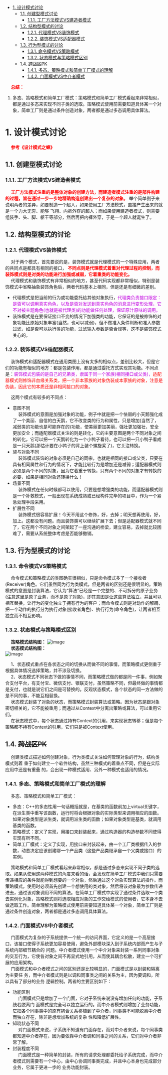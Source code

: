 
<!-- TOC -->

- [1. 设计模式讨论](#1-设计模式讨论)
    - [1.1. 创建型模式讨论](#11-创建型模式讨论)
        - [1.1.1. 工厂方法模式VS建造者模式](#111-工厂方法模式vs建造者模式)
    - [1.2. 结构型模式的讨论](#12-结构型模式的讨论)
        - [1.2.1. 代理模式VS装饰模式](#121-代理模式vs装饰模式)
        - [1.2.2. 装饰模式VS适配器模式](#122-装饰模式vs适配器模式)
    - [1.3. 行为型模式的讨论](#13-行为型模式的讨论)
        - [1.3.1. 命令模式VS策略模式](#131-命令模式vs策略模式)
        - [1.3.2. 状态模式与策略模式区别](#132-状态模式与策略模式区别)
    - [1.4. ~~跨战区PK~~](#14-跨战区pk)
        - [1.4.1. 多态、策略模式和简单工厂模式的理解](#141-多态策略模式和简单工厂模式的理解)
        - [1.4.2. 门面模式VS中介者模式](#142-门面模式vs中介者模式)

<!-- /TOC -->

&emsp; **<font color = "red">总结：</font>**  
1. 多态、策略模式和简单工厂模式：策略模式和简单工厂模式看起来非常相似，都是通过多态来实现不同子类的选取。策略模式使用前需要知道具体某一个对象，简单工厂则是通过条件创造对象，两者都是通过多态调用具体算法。  

# 1. 设计模式讨论
&emsp; **<font color = "red">参考《设计模式之蝉》</font>**  

<!-- 
 设计模式在工作中的实践 
 https://mp.weixin.qq.com/s/KOyqcPS2T-IR2kuManDPEw
-->

## 1.1. 创建型模式讨论  
### 1.1.1. 工厂方法模式VS建造者模式
&emsp; **<font color = "red">工厂方法模式注重的是整体对象的创建方法，而建造者模式注重的是部件构建的过程，旨在通过一步一步地精确构造创建出一个复杂的对象。</font>** 举个简单例子来说明两者的差异，如要制造一个超人，如果使用工厂方法模式，直接产生出来的就是一个力大无穷、能够 飞翔、内裤外穿的超人；而如果使用建造者模式，则需要组装手、头、脚、躯干等部分，然后再把内裤外穿，于是一个超人就诞生了。  

## 1.2. 结构型模式的讨论
### 1.2.1. 代理模式VS装饰模式  
&emsp; 对于两个模式，首先要说的是，装饰模式就是代理模式的一个特殊应用，两者的共同点是都具有相同的接口， **<font color = "red">不同点则是代理模式着重对代理过程的控制，而装饰模式则是对类的功能进行加强或减弱，它着重类的功能变化。</font>**   
&emsp; 代理模式和装饰模式有非常相似的地方，甚至代码实现都非常相似，特别是装饰模式中省略抽象装饰角色后，两者代码基本上相同，但是还是有细微的差别。  

* 代理模式是把当前的行为或功能委托给其他对象执行，<font color = "clime">代理类负责接口限定：是否可以调用真实角色，以及是否对发送到真实角色的消息进行变形处理，它不对被主题角色(也就是被代理类)的功能做任何处理，保证原汁原味的调用。</font>  
* 装饰模式是在要保证接口不变的情况下加强类的功能，它保证的是被修饰的对象功能比原始对象丰富(当然，也可以减弱)，但不做准入条件判断和准入参数过滤，如是否可以执行类的功能，过滤输入参数是否合规等，这不是装饰模式关心的。  

### 1.2.2. 装饰模式VS适配器模式  
&emsp; 装饰模式和适配器模式在通用类图上没有太多的相似点，差别比较大，但是它们的功能有相似的地方：都是包装作用，都是通过委托方式实现其功能。不同点是：<font color = "clime">装饰模式包装的是自己的兄弟类，隶属于同一个家族(相同接口或父类)，</font><font color = "red">适配器模式则修饰非血缘关系类，把一个非本家族的对象伪装成本家族的对象，注意是伪装，因此它的本质还是非相同接口的对象。</font>  

&emsp; 这两个模式有较多的不同点：  
* 意图不同  
&emsp; 装饰模式的意图是加强对象的功能，例子中就是把一个怯弱的小天鹅强化成了一个美丽、自信的白天鹅，它不改变类的行为和属性，只是增加(当然了，减弱类的功能也是可能存在的)功能，使美丽更加美丽，强壮更加强壮，安全更加安全；而适配器模式关注的则是转化，它的主要意图是两个不同对象之间的转化，它可以把一个天鹅转化为一个小鸭子看待，也可以把一只小鸭子看成是一只天鹅(那估计要在小鸭子的背上装个螺旋桨了)，它关注转换。
* 施与对象不同  
&emsp; 装饰模式装饰的对象必须是自己的同宗，也就是相同的接口或父类，只要在具有相同属性和行为的情况下，才能比较行为是增加还是减弱；适配器模式则必须是两个不同的对象，因为它着重于转换，只有两个不同的对象才有转换的必要，如果是相同对象还转换什么！
* 场景不同  
&emsp; 装饰模式在任何时候都可以使用，只要是想增强类的功能，而适配器模式则是一个补救模式，一般出现在系统成熟或已经构件完毕的项目中，作为一个紧急处理手段采用。
* 扩展性不同  
&emsp; 装饰模式很容易扩展！今天不用这个修饰，好，去掉；明天想再使用，好，加上。这都没有问题。而且装饰类可以继续扩展下去；但是适配器模式就不同了，它在两个不同对象之间架起了一座沟通的桥梁，建立容易，去掉就比较困难了，需要从系统整体考虑是否能够撤销。  

## 1.3. 行为型模式的讨论
### 1.3.1. 命令模式VS策略模式  
&emsp; 命令模式和策略模式的类图确实很相似，只是命令模式多了一个接收者(Receiver)角色。它们虽然同为行为类模式，但是两者的区别还是很明显的。策略模式的意图是封装算法，它认为“算法”已经是一个完整的、不可拆分的原子业务(注意这里是原子业务，而不是原子对象)，即其意图是让这些算法独立，并且可以相互替换，让行为的变化独立于拥有行为的客户；而命令模式则是对动作的解耦，把一个动作的执行分为执行对象(接收者角色)、执行行为(命令角色)，让两者相互独立而不相互影响。  

### 1.3.2. 状态模式与策略模式区别  
&emsp; **策略模式结构图：** 
![image](https://gitee.com/wt1814/pic-host/raw/master/images/java/design/design-19.png)  
&emsp; **状态模式结构图：**  
![image](https://gitee.com/wt1814/pic-host/raw/master/images/java/design/design-20.png)  

&emsp; 1、状态模式重点在各状态之间的切换从而做不同的事情，而策略模式更侧重于根据具体情况选择策略，并不涉及切换。  
&emsp; 2、状态模式不同状态下做的事情不同，而策略模式做的都是同一件事，例如聚合支付平台，有支付宝、微信支付、银联支付，虽然策略不同，但最终做的事情都是支付，也就是说它们之间是可替换的。反观状态模式，各个状态的同一方法做的是不同的事，不能互相替换。  
&emsp; 状态模式封装了对象的状态，而策略模式封装算法或策略。因为状态是跟对象密切相关的，它不能被重用；而通过从Context中分离出策略或算法，可以重用它们。  
&emsp; 在状态模式中，每个状态通过持有Context的引用，来实现状态转移；但是每个策略都不持有Context的引用，它们只是被Context使用。  

## 1.4. ~~跨战区PK~~  
&emsp; 创建类模式描述如何创建对象，行为类模式关注如何管理对象的行为，结构类模式则着 重于如何建立一个软件结构，虽然三种模式的着重点不同，但是在实际应用中还是有重叠 的，会出现一种模式适用、另外一种模式也适用的情况。  

### 1.4.1. 多态、策略模式和简单工厂模式的理解  
<!--
https://blog.csdn.net/Andy_93/article/details/54017349
-->
&emsp; 多态、策略模式和简单工厂模式：  

* 多态：C++的多态性用一句话概括就是，在基类的函数前加上virtual关键字，在派生类中重写该函数，运行时将会根据对象的实际类型来调用相应的函数。如果对象类型是派生类，就调用派生类的函数；如果对象类型是基类，就调用基类的函数。  
* 策略模式：定义了实现，用接口来封装起来，通过构造器的构造参数不同使得实现有所不同。  
* 简单工厂模式：定义了实现，用接口来封装起来，由一个工厂类根据传入的参数，动态决定应该创建哪一个产品类（这些产品类继承自一个父类或接口）的实例。  


&emsp; 策略模式和简单工厂模式看起来非常相似，都是通过多态来实现不同子类的选取。如果从使用这两种模式的角度来看的话，会发现在简单工厂模式中我们只需要传递相应的条件就能得到想要的一个对象，然后通过这个对象实现算法的操作。而策略模式，使用时必须首先创建一个想使用的类对象，然后将该对象最为参数传递进去，通过该对象调用不同的算法。在简单工厂模式中实现了通过条件选取一个类去实例化对象，策略模式则将选取相应对象的工作交给模式的使用者，它本身不去做选取工作。简单理解为策略模式使用前需要知道具体某一个对象，简单工厂则是通过条件创造对象，两者都是通过多态调用具体算法。  


### 1.4.2. 门面模式VS中介者模式
&emsp; 门面模式为复杂的子系统提供一个统一的访问界面，它定义的是一个高层接口，该接口使得子系统更加容易使用，避免外部模块深入到子系统内部而产生与子系统内部细节耦合的 问题。中介者模式使用一个中介对象来封装一系列同事对象的交互行为，它使各对象之间不再显式地引用，从而使其耦合松散，建立一个可扩展的应用架构。  
&emsp; 门面模式和中介者模式之间的区别还是比较明显的，门面模式是以封装和隔离为主要任 务，而中介者模式则是以调和同事类之间的关系为主，因为要调和，所以具有了部分的业务 逻辑控制。两者的主要区别如下：   
* 功能区别  
&emsp; 门面模式只是增加了一个门面，它对子系统来说没有增加任何的功能，子系统若脱离门 面模式是完全可以独立运行的。而中介者模式则增加了业务功能，它把各个同事类中的原有耦合关系移植到了中介者，同事类不可能脱离中介者而独立存在，除非是想增加系统的复杂 性和降低扩展性。  
* 知晓状态不同  
&emsp; 对门面模式来说，子系统不知道有门面存在，而对中介者来说，每个同事类都知道中介者存在，因为要依靠中介者调和同事之间的关系，它们对中介者非常了解。  
* 封装程度不同  
&emsp; 门面模式是一种简单的封装，所有的请求处理都委托给子系统完成，而中介者模式则需要有一个中心，由中心协调同事类完成，并且中心本身也完成部分业务，它属于更进一步的 业务功能封装。  

